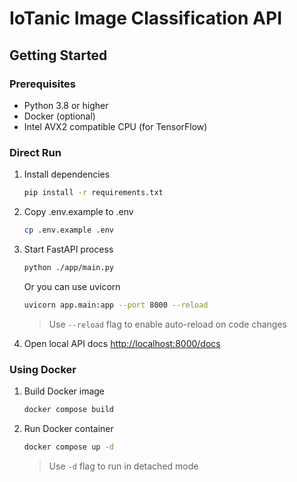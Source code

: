 # IoTanic Image Classification API

## Getting Started

### Prerequisites
- Python 3.8 or higher
- Docker (optional)
- Intel AVX2 compatible CPU (for TensorFlow)

### Direct Run
1. Install dependencies
    ```zsh
    pip install -r requirements.txt
    ```
2. Copy .env.example to .env
    ```zsh
    cp .env.example .env
    ```
3. Start FastAPI process
    ```zsh
    python ./app/main.py
    ```
   Or you can use uvicorn
    ```zsh
    uvicorn app.main:app --port 8000 --reload
    ```
   > Use `--reload` flag to enable auto-reload on code changes

4. Open local API docs [http://localhost:8000/docs](http://localhost:7000/docs)

### Using Docker
1. Build Docker image
    ```zsh
    docker compose build
    ```
2. Run Docker container
    ```zsh
    docker compose up -d
    ```
   > Use `-d` flag to run in detached mode